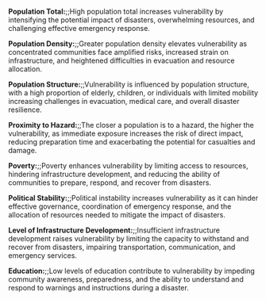 
**Population Total:**;;High population total increases vulnerability by intensifying the potential impact of disasters, overwhelming resources, and challenging effective emergency response. 

**Population Density:**;;Greater population density elevates vulnerability as concentrated communities face amplified risks, increased strain on infrastructure, and heightened difficulties in evacuation and resource allocation.

**Population Structure:**;;Vulnerability is influenced by population structure, with a high proportion of elderly, children, or individuals with limited mobility increasing challenges in evacuation, medical care, and overall disaster resilience.

**Proximity to Hazard:**;;The closer a population is to a hazard, the higher the vulnerability, as immediate exposure increases the risk of direct impact, reducing preparation time and exacerbating the potential for casualties and damage.

**Poverty:**;;Poverty enhances vulnerability by limiting access to resources, hindering infrastructure development, and reducing the ability of communities to prepare, respond, and recover from disasters.

**Political Stability:**;;Political instability increases vulnerability as it can hinder effective governance, coordination of emergency response, and the allocation of resources needed to mitigate the impact of disasters.

**Level of Infrastructure Development:**;;Insufficient infrastructure development raises vulnerability by limiting the capacity to withstand and recover from disasters, impairing transportation, communication, and emergency services.

**Education:**;;Low levels of education contribute to vulnerability by impeding community awareness, preparedness, and the ability to understand and respond to warnings and instructions during a disaster.
